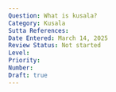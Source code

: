```yaml
---
Question: What is kusala?
Category: Kusala
Sutta References:
Date Entered: March 14, 2025
Review Status: Not started
Level: 
Priority: 
Number: 
Draft: true
---
```

